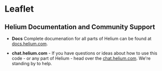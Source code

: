 # Leaflet

##  Helium Documentation and Community Support 


* **Docs** Complete documenation for all parts of Helium can be found at [docs.helium.com](https://docs/helium.com). 

* **chat.helium.com** - If you have questions or ideas about how to use this code - or any part of Helium - head over the [chat.helium.com](https://chat.helium.com). We're standing by to help. 